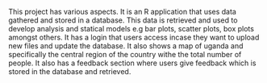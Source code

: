 This project has various aspects.
It is an R application that uses data gathered and stored in a database.
This data is retrieved and used to develop analysis and statical models e.g bar plots, scatter plots, box plots amongst others.
It has a login that users access incase they want to upload new files and update the database.
It also shows a map of uganda and specifically the central region of the country withe the total number of people.
It also has a feedback section where users give feedback which is stored in the database and retrieved.
